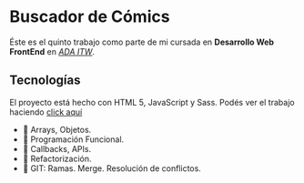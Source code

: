 # Buscador de Cómics

Éste es el quinto trabajo como parte de mi cursada en **Desarrollo Web FrontEnd** en *[ADA ITW](https://adaitw.org/)*. 


## Tecnologías

El proyecto está hecho con HTML 5, JavaScript y Sass.
Podés ver el trabajo haciendo [click aquí](https://macarealeportelli.github.io/Proyecto-Modulo-6---Buscador-de-Comics/)
 
* :small_orange_diamond: Arrays, Objetos.
* :small_orange_diamond: Programación Funcional.
* :small_orange_diamond: Callbacks, APIs.
* :small_orange_diamond: Refactorización.
* :small_orange_diamond: GIT: Ramas. Merge. Resolución de conflictos.